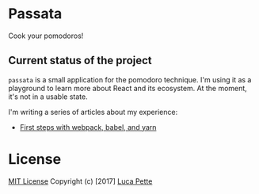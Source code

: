 # Passata

Cook your pomodoros!

## Current status of the project

`passata` is a small application for the pomodoro technique. I'm using it as a
playground to learn more about React and its ecosystem. At the moment,
it's not in a usable state.

I'm writing a series of articles about my experience:

- [First steps with webpack, babel, and
  yarn](http://lucapette.me/my-journey-with-react-and-its-ecosystem-first-steps-with-webpack-babel-and-yarn)

# License

[MIT License](/LICENSE) Copyright (c) [2017] [Luca Pette](http://lucapette.me)
